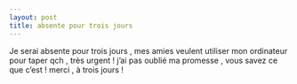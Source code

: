 ```yaml
---
layout: post
title: absente pour trois jours
---
```


<p>Je serai absente pour trois jours , mes amies veulent utiliser mon ordinateur pour taper qch , très urgent ! j’ai pas oublié ma promesse , vous savez ce que c’est ! merci , à trois jours ! </p>
